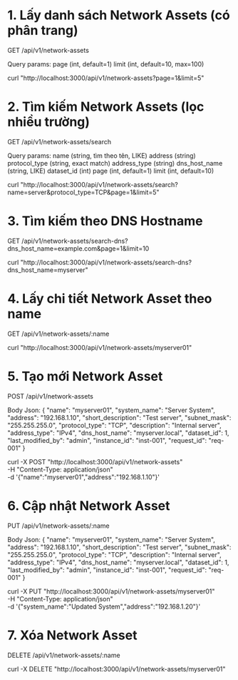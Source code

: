 # 1. Lấy danh sách Network Assets (có phân trang)
GET /api/v1/network-assets

Query params:
    page (int, default=1)
    limit (int, default=10, max=100)

curl "http://localhost:3000/api/v1/network-assets?page=1&limit=5"

# 2. Tìm kiếm Network Assets (lọc nhiều trường)
GET /api/v1/network-assets/search

Query params:
    name (string, tìm theo tên, LIKE)
    address (string)
    protocol_type (string, exact match)
    address_type (string)
    dns_host_name (string, LIKE)
    dataset_id (int)
    page (int, default=1)
    limit (int, default=10)

curl "http://localhost:3000/api/v1/network-assets/search?name=server&protocol_type=TCP&page=1&limit=5"

# 3. Tìm kiếm theo DNS Hostname
GET /api/v1/network-assets/search-dns?dns_host_name=example.com&page=1&limit=10

curl "http://localhost:3000/api/v1/network-assets/search-dns?dns_host_name=myserver"

# 4. Lấy chi tiết Network Asset theo name
GET /api/v1/network-assets/:name

curl "http://localhost:3000/api/v1/network-assets/myserver01"

# 5. Tạo mới Network Asset
POST /api/v1/network-assets

Body Json:
{
  "name": "myserver01",
  "system_name": "Server System",
  "address": "192.168.1.10",
  "short_description": "Test server",
  "subnet_mask": "255.255.255.0",
  "protocol_type": "TCP",
  "description": "Internal server",
  "address_type": "IPv4",
  "dns_host_name": "myserver.local",
  "dataset_id": 1,
  "last_modified_by": "admin",
  "instance_id": "inst-001",
  "request_id": "req-001"
}

curl -X POST "http://localhost:3000/api/v1/network-assets" \
-H "Content-Type: application/json" \
-d '{"name":"myserver01","address":"192.168.1.10"}'
 # 6. Cập nhật Network Asset
 PUT /api/v1/network-assets/:name

 Body Json:
{
  "name": "myserver01",
  "system_name": "Server System",
  "address": "192.168.1.10",
  "short_description": "Test server",
  "subnet_mask": "255.255.255.0",
  "protocol_type": "TCP",
  "description": "Internal server",
  "address_type": "IPv4",
  "dns_host_name": "myserver.local",
  "dataset_id": 1,
  "last_modified_by": "admin",
  "instance_id": "inst-001",
  "request_id": "req-001"
}

curl -X PUT "http://localhost:3000/api/v1/network-assets/myserver01" \
-H "Content-Type: application/json" \
-d '{"system_name":"Updated System","address":"192.168.1.20"}'

# 7. Xóa Network Asset
DELETE /api/v1/network-assets/:name

curl -X DELETE "http://localhost:3000/api/v1/network-assets/myserver01"
